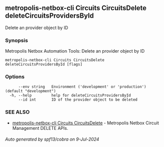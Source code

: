 ## metropolis-netbox-cli Circuits CircuitsDelete deleteCircuitsProvidersById

Delete an provider object by ID

### Synopsis


Metropolis Netbox Automation Tools:
  Delete an provider object by ID

```
metropolis-netbox-cli Circuits CircuitsDelete deleteCircuitsProvidersById [flags]
```

### Options

```
      --env string   Environment ('development' or 'production') (default "development")
  -h, --help         help for deleteCircuitsProvidersById
      --id int       ID of the provider object to be deleted
```

### SEE ALSO

* [metropolis-netbox-cli Circuits CircuitsDelete]()	 - Metropolis Netbox Circuit Management DELETE APIs.

###### Auto generated by spf13/cobra on 9-Jul-2024
